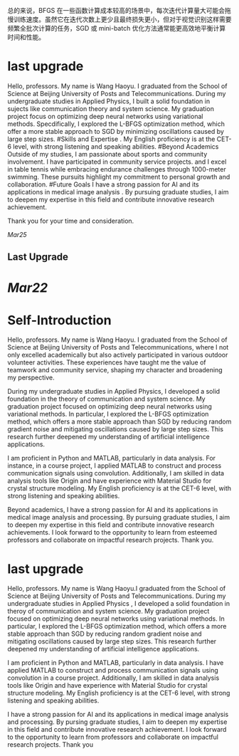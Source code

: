 > 
总的来说，BFGS 在一些函数计算成本较高的场景中，每次迭代计算量大可能会拖慢训练速度。虽然它在迭代次数上更少且最终损失更小，但对于视觉识别这样需要频繁全批次计算的任务，SGD 或 mini-batch 优化方法通常能更高效地平衡计算时间和性能。
# last upgrade
Hello, professors. My name is Wang Haoyu. I graduated from the School of Science at Beijing University of Posts and Telecommunications. During my undergraduate studies in Applied Physics, I built a solid foundation in sujects like communication theory and system science. My graduation project focus on optimizing deep neural networks using variational methods. Specdifically, I explored the L-BFGS optimization method, which offer a more stable approach to SGD by minimizing oscillations caused by large step sizes. 
#Skills and Expertise
. My English proficiency is at the CET-6 level, with strong listening and speaking abilities.
#Beyond Academics
Outside of my studies, I am passionate about sports and community involvement. I have  participated in community service projects. and I excel in table tennis while embracing endurance challenges through 1000-meter swimming. These pursuits highlight my commitment to personal growth and collaboration.
#Future Goals
I have a strong passion for AI and its applications in medical image analysis . By pursuing graduate studies, I aim to deepen my expertise in this field and contribute innovative research achievement. 

Thank you for your time and consideration.
>
_Mar25_
## Last Upgrade
                                                                                                                
# _Mar22_

# Self-Introduction

Hello, professors. My name is Wang Haoyu. I graduated from the School of Science at Beijing University of Posts and Telecommunications, where I not only excelled academically but also actively participated in various outdoor volunteer activities. These experiences have taught me the value of teamwork and community service, shaping my character and broadening my perspective.

During my undergraduate studies in Applied Physics, I developed a solid foundation in the theory of communication and system science. My graduation project focused on optimizing deep neural networks using variational methods. In particular, I explored the L-BFGS optimization method, which offers a more stable approach than SGD by reducing random gradient noise and mitigating oscillations caused by large step sizes. This research further deepened my understanding of artificial intelligence applications.

I am proficient in Python and MATLAB, particularly in data analysis. For instance, in a course project, I applied MATLAB to construct and process communication signals using convolution. Additionally, I am skilled in data analysis tools like Origin and have experience with Material Studio for crystal structure modeling. My English proficiency is at the CET-6 level, with strong listening and speaking abilities.

Beyond academics, I have a strong passion for AI and its applications in medical image analysis and processing. By pursuing graduate studies, I aim to deepen my expertise in this field and contribute innovative research achievements. I look forward to the opportunity to learn from esteemed professors and collaborate on impactful research projects. Thank you.

# last upgrade
Hello, professors. My name is Wang Haoyu.I graduated from the School of Science at Beijing University of Posts and Telecommunications.
During my undergraduate studies in Applied Physics , I developed a solid foundation in theroy of communication and system science. My graduation project focused on optimizing deep neural networks using variational methods. In particular, I explored the L-BFGS optimization method, which offers a more stable approach than SGD by reducing random gradient noise and mitigating oscillations caused by large step sizes. This research further deepened my understanding of artificial intelligence applications.

I am proficient in Python and MATLAB, particularly in data analysis. I have applied MATLAB to construct and process communication signals using convolution in a course project. Additionally, I am skilled in data analysis tools like Origin and have experience with Material Studio for crystal structure modeling. My English proficiency is at the CET-6 level, with strong listening and speaking abilities.

I have a strong passion for AI and its applications in medical image analysis and processing. By pursing graduate studies, I aim to deepen my expertise in this field and contribute innovative research achievement. I look forward to the opportunity to learn from professors and collaborate on impactful research projects. Thank you